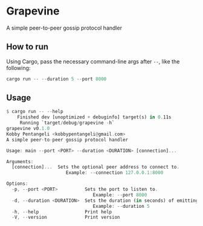 # Grapevine

A simple peer-to-peer gossip protocol handler

## How to run

Using Cargo, pass the necessary command-line args after `--`, like the following:

```rust
cargo run -- --duration 5 --port 8000
```

## Usage

```rust
$ cargo run -- --help
    Finished dev [unoptimized + debuginfo] target(s) in 0.11s
     Running `target/debug/grapevine -h`
grapevine v0.1.0
Kobby Pentangeli <kobbypentangeli@gmail.com>
A simple peer-to-peer gossip protocol handler

Usage: main --port <PORT> --duration <DURATION> [connection]...

Arguments:
  [connection]...  Sets the optional peer address to connect to.
                      Example: --connection 127.0.0.1:8000

Options:
  -p, --port <PORT>          Sets the port to listen to.
                                Example: --port 8000
  -d, --duration <DURATION>  Sets the duration (in seconds) of emitting messages to other peers.
                                Example: --duration 5
  -h, --help                 Print help
  -V, --version              Print version
```
